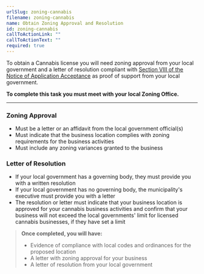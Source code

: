 ```yaml
---
urlSlug: zoning-cannabis
filename: zoning-cannabis
name: Obtain Zoning Approval and Resolution
id: zoning-cannabis
callToActionLink: ""
callToActionText: ""
required: true
---
```


To obtain a Cannabis license you will need zoning approval from your local government and a letter of resolution compliant with [Section VIII of the Notice of Application Acceptance](https://www.nj.gov/cannabis/documents/businesses/personal-use/Final%20Notice%20of%20Application%20Acceptance.pdf) as proof of support from your local government.

**To complete this task you must meet with your local Zoning Office.**

---

### Zoning Approval

- Must be a letter or an affidavit from the local government official(s)
- Must indicate that the business location complies with zoning requirements for the business activities   
- Must include any zoning variances granted to the business

### Letter of Resolution 
- If your local government has a governing body, they must provide you with a written resolution   
- If your local government has no governing body, the municipality's executive must provide you with a letter  
- The resolution or letter must indicate that your business location is approved for your cannabis business activities and confirm that your business will not exceed the local governments' limit for licensed cannabis businesses, if they have set a limit

>**Once completed, you will have:**
>- Evidence of compliance with local codes and ordinances for the proposed location
>- A letter with zoning approval for your business
>- A letter of resolution from your local government


